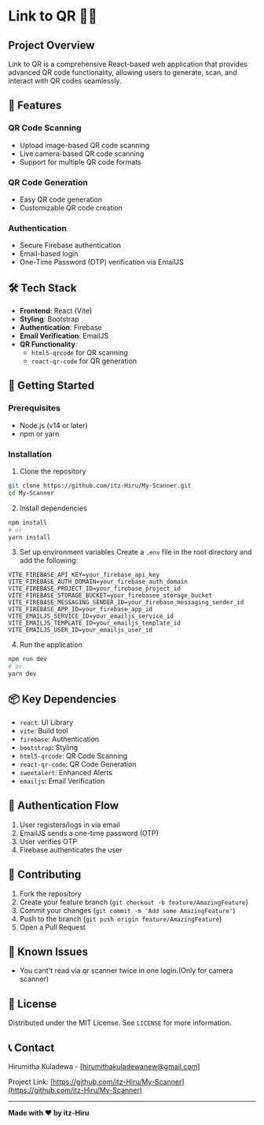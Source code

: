 # Link to QR 🔗📱

## Project Overview

Link to QR is a comprehensive React-based web application that provides advanced QR code functionality, allowing users to generate, scan, and interact with QR codes seamlessly.

## 🌟 Features

### QR Code Scanning
- Upload image-based QR code scanning
- Live camera-based QR code scanning
- Support for multiple QR code formats

### QR Code Generation
- Easy QR code generation
- Customizable QR code creation

### Authentication
- Secure Firebase authentication
- Email-based login
- One-Time Password (OTP) verification via EmailJS

## 🛠 Tech Stack

- **Frontend**: React (Vite)
- **Styling**: Bootstrap
- **Authentication**: Firebase
- **Email Verification**: EmailJS
- **QR Functionality**:
  - `html5-qrcode` for QR scanning
  - `react-qr-code` for QR generation

## 🚀 Getting Started

### Prerequisites
- Node.js (v14 or later)
- npm or yarn

### Installation

1. Clone the repository
```bash
git clone https://github.com/itz-Hiru/My-Scanner.git
cd My-Scanner
```

2. Install dependencies
```bash
npm install
# or
yarn install
```

3. Set up environment variables
Create a `.env` file in the root directory and add the following:
```
VITE_FIREBASE_API_KEY=your_firebase_api_key
VITE_FIREBASE_AUTH_DOMAIN=your_firebase_auth_domain
VITE_FIREBASE_PROJECT_ID=your_firebase_project_id
VITE_FIREBASE_STORAGE_BUCKET=your_firebasee_storage_bucket
VITE_FIREBASE_MESSAGING_SENDER_ID=your_firebase_messaging_sender_id
VITE_FIREBASE_APP_ID=your_firebase_app_id
VITE_EMAILJS_SERVICE_ID=your_emailjs_service_id
VITE_EMAILJS_TEMPLATE_ID=your_emailjs_template_id
VITE_EMAILJS_USER_ID=your_emailjs_user_id
```

4. Run the application
```bash
npm run dev
# or
yarn dev
```

## 📦 Key Dependencies

- `react`: UI Library
- `vite`: Build tool
- `firebase`: Authentication
- `bootstrap`: Styling
- `html5-qrcode`: QR Code Scanning
- `react-qr-code`: QR Code Generation
- `sweetalert`: Enhanced Alerts
- `emailjs`: Email Verification

## 🔐 Authentication Flow

1. User registers/logs in via email
2. EmailJS sends a one-time password (OTP)
3. User verifies OTP
4. Firebase authenticates the user

## 🤝 Contributing

1. Fork the repository
2. Create your feature branch (`git checkout -b feature/AmazingFeature`)
3. Commit your changes (`git commit -m 'Add some AmazingFeature'`)
4. Push to the branch (`git push origin feature/AmazingFeature`)
5. Open a Pull Request

## 🐛 Known Issues

- You cant't read via qr scanner twice in one login.(Only for camera scanner)

## 📄 License

Distributed under the MIT License. See `LICENSE` for more information.

## 📞 Contact

Hirumitha Kuladewa - [hirumithakuladewanew@gmail.com]

Project Link: [https://github.com/itz-Hiru/My-Scanner](https://github.com/itz-Hiru/My-Scanner)

---

**Made with ❤️ by itz-Hiru**